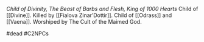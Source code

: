 *Child of Divinity, The Beast of Barbs and Flesh, King of 1000 Hearts*
Child of [[Divine]]. Killed by [[Fialova Zinar’Dottir]]. Child of [[Odrass]] and [[Vaena]]. Worshiped by The Cult of the Maimed God.

#dead #C2NPCs